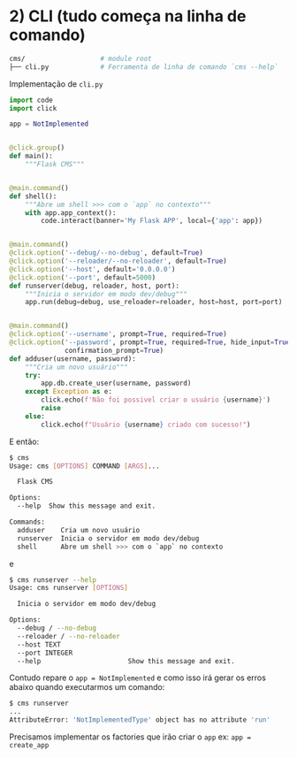 # 2) CLI (tudo começa na linha de comando)

```bash
cms/                   # module root
├── cli.py             # Ferramenta de linha de comando `cms --help`
```

Implementação de `cli.py`


```py
import code
import click

app = NotImplemented


@click.group()
def main():
    """Flask CMS"""


@main.command()
def shell():
    """Abre um shell >>> com o `app` no contexto"""
    with app.app_context():
        code.interact(banner='My Flask APP', local={'app': app})


@main.command()
@click.option('--debug/--no-debug', default=True)
@click.option('--reloader/--no-reloader', default=True)
@click.option('--host', default='0.0.0.0')
@click.option('--port', default=5000)
def runserver(debug, reloader, host, port):
    """Inicia o servidor em modo dev/debug"""
    app.run(debug=debug, use_reloader=reloader, host=host, port=port)


@main.command()
@click.option('--username', prompt=True, required=True)
@click.option('--password', prompt=True, required=True, hide_input=True,
              confirmation_prompt=True)
def adduser(username, password):
    """Cria um novo usuário"""
    try:
        app.db.create_user(username, password)
    except Exception as e:
        click.echo(f'Não foi possivel criar o usuário {username}')
        raise
    else:
        click.echo(f"Usuário {username} criado com sucesso!")
```

E então:

```bash
$ cms
Usage: cms [OPTIONS] COMMAND [ARGS]...

  Flask CMS

Options:
  --help  Show this message and exit.

Commands:
  adduser    Cria um novo usuário
  runserver  Inicia o servidor em modo dev/debug
  shell      Abre um shell >>> com o `app` no contexto
```

e 

```bash
$ cms runserver --help
Usage: cms runserver [OPTIONS]

  Inicia o servidor em modo dev/debug

Options:
  --debug / --no-debug
  --reloader / --no-reloader
  --host TEXT
  --port INTEGER
  --help                      Show this message and exit.

```

Contudo repare o `app = NotImplemented` e como isso irá gerar os erros abaixo quando executarmos um comando:


```bash
$ cms runserver
...
AttributeError: 'NotImplementedType' object has no attribute 'run'
```


Precisamos implementar os factories que irão criar o `app` ex: `app = create_app`

